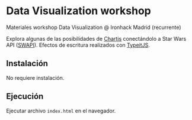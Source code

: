 # Data Visualization workshop

Materiales workshop Data Visualization @ Ironhack Madrid (recurrente)

Explora algunas de las posibilidades de [Chartjs](https://www.chartjs.org/) conectándolo a Star Wars API ([SWAPI](https://swapi.co/)). Efectos de escritura realizados con [TypeitJS](https://typeitjs.com/).

## Instalación

No requiere instalación.

## Ejecución

Ejecutar archivo `index.html` en el navegador.
